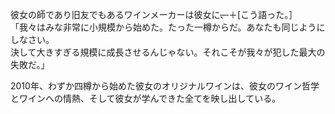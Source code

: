 彼女の師であり旧友でもあるワインメーカーは彼女に~~、~~＋[こう語った。］  
「我々はみな非常に小規模から始めた。たった一樽からだ。あなたも同じようにしなさい。  
決して大きすぎる規模に成長させるんじゃない。それこそが我々が犯した最大の失敗だ。」  

2010年、わずか四樽から始めた彼女のオリジナルワインは、彼女のワイン哲学とワインへの情熱、そして彼女が学んできた全てを映し出している。